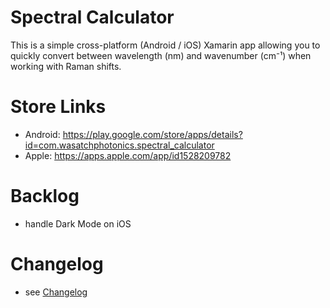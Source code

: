 # Spectral Calculator

This is a simple cross-platform (Android / iOS) Xamarin app allowing you to 
quickly convert between wavelength (nm) and wavenumber (cm⁻¹) when working
with Raman shifts.

# Store Links

- Android: https://play.google.com/store/apps/details?id=com.wasatchphotonics.spectral_calculator
- Apple: https://apps.apple.com/app/id1528209782

# Backlog

- handle Dark Mode on iOS

# Changelog

- see [Changelog](README_CHANGELOG.md)


